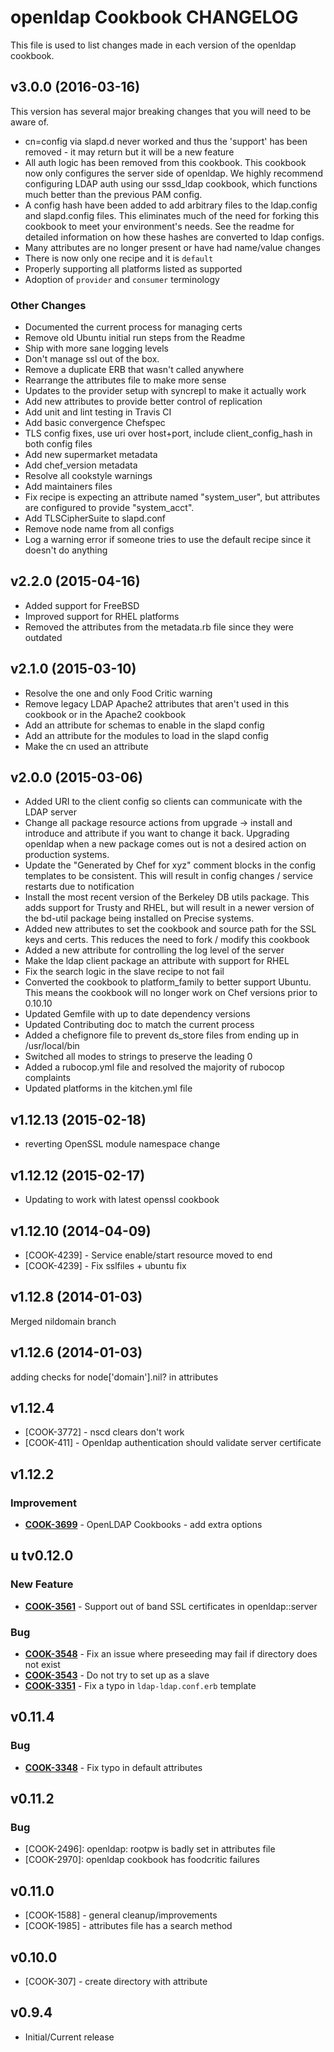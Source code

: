 # openldap Cookbook CHANGELOG

This file is used to list changes made in each version of the openldap cookbook.

## v3.0.0 (2016-03-16)

This version has several major breaking changes that you will need to be aware of.

- cn=config via slapd.d never worked and thus the 'support' has been removed - it may return but it will be a new feature
- All auth logic has been removed from this cookbook. This cookbook now only configures the server side of openldap. We highly recommend configuring LDAP auth using our sssd_ldap cookbook, which functions much better than the previous PAM config.
- A config hash have been added to add arbitrary files to the ldap.config and slapd.config files. This eliminates much of the need for forking this cookbook to meet your environment's needs. See the readme for detailed information on how these hashes are converted to ldap configs.
- Many attributes are no longer present or have had name/value changes
- There is now only one recipe and it is `default`
- Properly supporting all platforms listed as supported
- Adoption of `provider` and `consumer` terminology

### Other Changes

- Documented the current process for managing certs
- Remove old Ubuntu initial run steps from the Readme
- Ship with more sane logging levels
- Don't manage ssl out of the box.
- Remove a duplicate ERB that wasn't called anywhere
- Rearrange the attributes file to make more sense
- Updates to the provider setup with syncrepl to make it actually work
- Add new attributes to provide better control of replication
- Add unit and lint testing in Travis CI
- Add basic convergence Chefspec
- TLS config fixes, use uri over host+port, include client_config_hash in both config files
- Add new supermarket metadata
- Add chef_version metadata
- Resolve all cookstyle warnings
- Add maintainers files
- Fix recipe is expecting an attribute named "system_user", but attributes are configured to provide "system_acct".
- Add TLSCipherSuite to slapd.conf
- Remove node name from all configs
- Log a warning error if someone tries to use the default recipe since it doesn't do anything

## v2.2.0 (2015-04-16)

- Added support for FreeBSD
- Improved support for RHEL platforms
- Removed the attributes from the metadata.rb file since they were outdated

## v2.1.0 (2015-03-10)

- Resolve the one and only Food Critic warning
- Remove legacy LDAP Apache2 attributes that aren't used in this cookbook or in the Apache2 cookbook
- Add an attribute for schemas to enable in the slapd config
- Add an attribute for the modules to load in the slapd config
- Make the cn used an attribute

## v2.0.0 (2015-03-06)

- Added URI to the client config so clients can communicate with the LDAP server
- Change all package resource actions from upgrade -> install and introduce and attribute if you want to change it back. Upgrading openldap when a new package comes out is not a desired action on production systems.
- Update the "Generated by Chef for xyz" comment blocks in the config templates to be consistent. This will result in config changes / service restarts due to notification
- Install the most recent version of the Berkeley DB utils package. This adds support for Trusty and RHEL, but will result in a newer version of the bd-util package being installed on Precise systems.
- Added new attributes to set the cookbook and source path for the SSL keys and certs. This reduces the need to fork / modify this cookbook
- Added a new attribute for controlling the log level of the server
- Make the ldap client package an attribute with support for RHEL
- Fix the search logic in the slave recipe to not fail
- Converted the cookbook to platform_family to better support Ubuntu. This means the cookbook will no longer work on Chef versions prior to 0.10.10
- Updated Gemfile with up to date dependency versions
- Updated Contributing doc to match the current process
- Added a chefignore file to prevent ds_store files from ending up in /usr/local/bin
- Switched all modes to strings to preserve the leading 0
- Added a rubocop.yml file and resolved the majority of rubocop complaints
- Updated platforms in the kitchen.yml file

## v1.12.13 (2015-02-18)

- reverting OpenSSL module namespace change

## v1.12.12 (2015-02-17)

- Updating to work with latest openssl cookbook

## v1.12.10 (2014-04-09)

- [COOK-4239] - Service enable/start resource moved to end
- [COOK-4239] - Fix sslfiles + ubuntu fix

## v1.12.8 (2014-01-03)

Merged nildomain branch

## v1.12.6 (2014-01-03)

adding checks for node['domain'].nil? in attributes

## v1.12.4

- [COOK-3772] - nscd clears don't work
- [COOK-411] - Openldap authentication should validate server certificate

## v1.12.2

### Improvement

- **[COOK-3699](https://tickets.chef.io/browse/COOK-3699)** - OpenLDAP Cookbooks - add extra options

## u tv0.12.0

### New Feature

- **[COOK-3561](https://tickets.chef.io/browse/COOK-3561)** - Support out of band SSL certificates in openldap::server

### Bug

- **[COOK-3548](https://tickets.chef.io/browse/COOK-3548)** - Fix an issue where preseeding may fail if directory does not exist
- **[COOK-3543](https://tickets.chef.io/browse/COOK-3543)** - Do not try to set up as a slave
- **[COOK-3351](https://tickets.chef.io/browse/COOK-3351)** - Fix a typo in `ldap-ldap.conf.erb` template

## v0.11.4

### Bug

- **[COOK-3348](https://tickets.chef.io/browse/COOK-3348)** - Fix typo in default attributes

## v0.11.2

### Bug

- [COOK-2496]: openldap: rootpw is badly set in attributes file
- [COOK-2970]: openldap cookbook has foodcritic failures

## v0.11.0

- [COOK-1588] - general cleanup/improvements
- [COOK-1985] - attributes file has a search method

## v0.10.0

- [COOK-307] - create directory with attribute

## v0.9.4

- Initial/Current release
